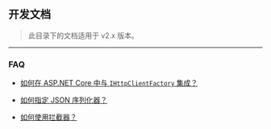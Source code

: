 ﻿## 开发文档

> 此目录下的文档适用于 v2.x 版本。

---

### FAQ

-   [如何在 ASP.NET Core 中与 `IHttpClientFactory` 集成？](./FAQ_IHttpClientFactory.md)

-   [如何指定 JSON 序列化器？](./FAQ_JsonSerializer.md)

-   [如何使用拦截器？](./FAQ_Interceptor.md)
